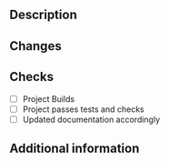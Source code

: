 ## Description
<Description of the pull request>

## Changes
<Changes made>

## Checks
- [ ] Project Builds
- [ ] Project passes tests and checks
- [ ] Updated documentation accordingly

## Additional information

